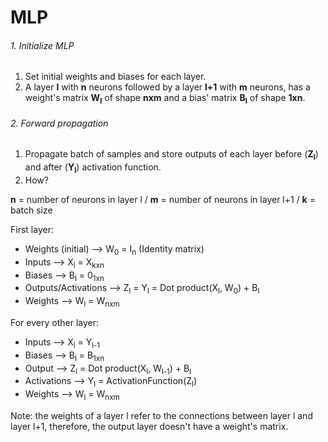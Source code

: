 # MLP

###### 1. Initialize MLP

1. Set initial weights and biases for each layer.
2. A layer **l** with **n** neurons followed by a layer **l+1** with **m** neurons, has a weight's matrix **W<sub>l</sub>** of shape **nxm** and a bias' matrix **B<sub>l</sub>** of shape **1xn**.

###### 2. Forward propagation

1. Propagate batch of samples and store outputs of each layer before (**Z<sub>l</sub>**) and after (**Y<sub>l</sub>**) activation function. 
2. How?
 
 **n** = number of neurons in layer l / **m** = number of neurons in layer l+1 / **k** = batch size
  
First layer:
* Weights (initial) --> W<sub>0</sub> = I<sub>n</sub> (Identity matrix)
* Inputs --> X<sub>l</sub> = X<sub>kxn</sub>
* Biases --> B<sub>l</sub> = 0<sub>1xn</sub>
* Outputs/Activations --> Z<sub>l</sub> = Y<sub>l</sub> = Dot product(X<sub>l</sub>, W<sub>0</sub>) + B<sub>l</sub>
* Weights --> W<sub>l</sub> = W<sub>nxm</sub>

For every other layer:
* Inputs --> X<sub>l</sub> = Y<sub>l-1</sub> 
* Biases --> B<sub>l</sub> = B<sub>1xn</sub> 
* Output --> Z<sub>l</sub> = Dot product(X<sub>l</sub>, W<sub>l-1</sub>) + B<sub>l</sub>
* Activations --> Y<sub>l</sub> = ActivationFunction(Z<sub>l</sub>)
* Weights --> W<sub>l</sub> = W<sub>nxm</sub> 

Note: the weights of a layer l refer to the connections between layer l and layer l+1, therefore, the output layer doesn't have a weight's matrix.


